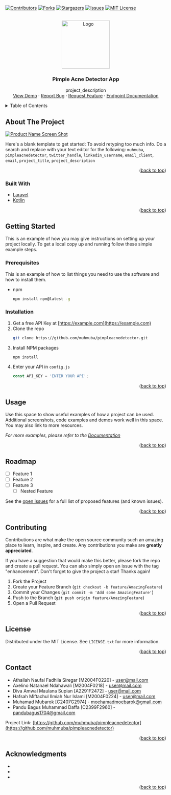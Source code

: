 <div id="top"></div>
<!--
*** Thanks for checking out the Best-README-Template. If you have a suggestion
*** that would make this better, please fork the repo and create a pull request
*** or simply open an issue with the tag "enhancement".
*** Don't forget to give the project a star!
*** Thanks again! Now go create something AMAZING! :D
-->



<!-- PROJECT SHIELDS -->
<!--
*** I'm using markdown "reference style" links for readability.
*** Reference links are enclosed in brackets [ ] instead of parentheses ( ).
*** See the bottom of this document for the declaration of the reference variables
*** for contributors-url, forks-url, etc. This is an optional, concise syntax you may use.
*** https://www.markdownguide.org/basic-syntax/#reference-style-links
-->
[![Contributors][contributors-shield]][contributors-url]
[![Forks][forks-shield]][forks-url]
[![Stargazers][stars-shield]][stars-url]
[![Issues][issues-shield]][issues-url]
[![MIT License][license-shield]][license-url]



<!-- PROJECT LOGO -->
<br />
<div align="center">
  <a href="https://github.com/muhmuba/pimpleacnedetector">
    <img src="Documentation/logo.png" alt="Logo" width="150" height="150">
  </a>

<h3 align="center">Pimple Acne Detector App</h3>

  <p align="center">
    project_description
    <br />
    <a href="https://github.com/muhmuba/pimpleacnedetector">View Demo</a>
    ·
    <a href="https://github.com/muhmuba/pimpleacnedetector/issues">Report Bug</a>
    ·
    <a href="https://github.com/muhmuba/pimpleacnedetector/issues">Request Feature</a>
    ·
    <a href="https://documenter.getpostman.com/view/13172446/Uz5JHafg">Endpoint Documentation</a>
  </p>
</div>



<!-- TABLE OF CONTENTS -->
<details>
  <summary>Table of Contents</summary>
  <ol>
    <li>
      <a href="#about-the-project">About The Project</a>
      <ul>
        <li><a href="#built-with">Built With</a></li>
      </ul>
    </li>
    <li>
      <a href="#getting-started">Getting Started</a>
      <ul>
        <li><a href="#prerequisites">Prerequisites</a></li>
        <li><a href="#installation">Installation</a></li>
      </ul>
    </li>
    <li><a href="#usage">Usage</a></li>
    <li><a href="#roadmap">Roadmap</a></li>
    <li><a href="#contributing">Contributing</a></li>
    <li><a href="#license">License</a></li>
    <li><a href="#contact">Contact</a></li>
    <li><a href="#acknowledgments">Acknowledgments</a></li>
  </ol>
</details>



<!-- ABOUT THE PROJECT -->
## About The Project

[![Product Name Screen Shot][product-screenshot]](https://example.com)

Here's a blank template to get started: To avoid retyping too much info. Do a search and replace with your text editor for the following: `muhmuba`, `pimpleacnedetector`, `twitter_handle`, `linkedin_username`, `email_client`, `email`, `project_title`, `project_description`

<p align="right">(<a href="#top">back to top</a>)</p>



### Built With

* [Laravel](https://laravel.com)
* [Kotlin](https://developer.android.com/kotlin)

<p align="right">(<a href="#top">back to top</a>)</p>



<!-- GETTING STARTED -->
## Getting Started

This is an example of how you may give instructions on setting up your project locally.
To get a local copy up and running follow these simple example steps.

### Prerequisites

This is an example of how to list things you need to use the software and how to install them.
* npm
  ```sh
  npm install npm@latest -g
  ```

### Installation

1. Get a free API Key at [https://example.com](https://example.com)
2. Clone the repo
   ```sh
   git clone https://github.com/muhmuba/pimpleacnedetector.git
   ```
3. Install NPM packages
   ```sh
   npm install
   ```
4. Enter your API in `config.js`
   ```js
   const API_KEY = 'ENTER YOUR API';
   ```

<p align="right">(<a href="#top">back to top</a>)</p>



<!-- USAGE EXAMPLES -->
## Usage

Use this space to show useful examples of how a project can be used. Additional screenshots, code examples and demos work well in this space. You may also link to more resources.

_For more examples, please refer to the [Documentation](https://example.com)_

<p align="right">(<a href="#top">back to top</a>)</p>



<!-- ROADMAP -->
## Roadmap

- [ ] Feature 1
- [ ] Feature 2
- [ ] Feature 3
    - [ ] Nested Feature

See the [open issues](https://github.com/muhmuba/pimpleacnedetector/issues) for a full list of proposed features (and known issues).

<p align="right">(<a href="#top">back to top</a>)</p>



<!-- CONTRIBUTING -->
## Contributing

Contributions are what make the open source community such an amazing place to learn, inspire, and create. Any contributions you make are **greatly appreciated**.

If you have a suggestion that would make this better, please fork the repo and create a pull request. You can also simply open an issue with the tag "enhancement".
Don't forget to give the project a star! Thanks again!

1. Fork the Project
2. Create your Feature Branch (`git checkout -b feature/AmazingFeature`)
3. Commit your Changes (`git commit -m 'Add some AmazingFeature'`)
4. Push to the Branch (`git push origin feature/AmazingFeature`)
5. Open a Pull Request

<p align="right">(<a href="#top">back to top</a>)</p>



<!-- LICENSE -->
## License

Distributed under the MIT License. See `LICENSE.txt` for more information.

<p align="right">(<a href="#top">back to top</a>)</p>


<!-- CONTACT -->
## Contact

* Athallah Naufal Fadhila Siregar [M2004F0220] - [user@mail.com](https://mail.google.com/mail/u/0/#inbox?compose=new)
* Axelino Natanael Ndahawali [M2004F0218] - [user@mail.com](https://mail.google.com/mail/u/0/#inbox?compose=new)
* Diva Amwal Maulana Supian [A2291F2472] - [user@mail.com](https://mail.google.com/mail/u/0/#inbox?compose=new)
* Hafsah Miftachul Ilmiah Nur Islami [M2004F0224] - [user@mail.com](https://mail.google.com/mail/u/0/#inbox?compose=new)
* Muhamad Mubarok [C2407G2974] - <a href="mailto:moehamadmoebarok@gmail.com">moehamadmoebarok@gmail.com</a>
* Pandu Bagus Muhammad Daffa [C2399F2960] - <a href="mailto:pandubagus1704@gmail.com">pandubagus1704@gmail.com</a>

Project Link: [https://github.com/muhmuba/pimpleacnedetector](https://github.com/muhmuba/pimpleacnedetector)

<p align="right">(<a href="#top">back to top</a>)</p>



<!-- ACKNOWLEDGMENTS -->
## Acknowledgments

* []()
* []()
* []()

<p align="right">(<a href="#top">back to top</a>)</p>


<!-- 
<!-- MARKDOWN LINKS & IMAGES -->
<!-- https://www.markdownguide.org/basic-syntax/#reference-style-links -->
[contributors-shield]: https://img.shields.io/github/contributors/muhmuba/pimpleacnedetector.svg?style=for-the-badge
[contributors-url]: https://github.com/muhmuba/pimpleacnedetector/graphs/contributors
[forks-shield]: https://img.shields.io/github/forks/muhmuba/pimpleacnedetector.svg?style=for-the-badge
[forks-url]: https://github.com/muhmuba/pimpleacnedetector/network/members
[stars-shield]: https://img.shields.io/github/stars/muhmuba/pimpleacnedetector.svg?style=for-the-badge
[stars-url]: https://github.com/muhmuba/pimpleacnedetector/stargazers
[issues-shield]: https://img.shields.io/github/issues/muhmuba/pimpleacnedetector.svg?style=for-the-badge
[issues-url]: https://github.com/muhmuba/pimpleacnedetector/issues
[license-shield]: https://img.shields.io/github/license/muhmuba/pimpleacnedetector.svg?style=for-the-badge
[license-url]: https://github.com/muhmuba/pimpleacnedetector/blob/main/LICENSE.txt
[product-screenshot]: images/screenshot.png 
